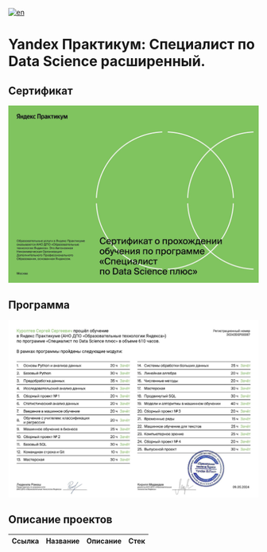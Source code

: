 [![en](https://img.shields.io/badge/lang-en-red.svg)](https://github.com/mrBrain101/Yandex_Practicum_projects/blob/8706727c2dded409691b3b77802c75ef59e6d3ed/README.en.md)


# Yandex Практикум: Специалист по Data Science расширенный.

## Сертификат
![Сертификат](Certificate_ru/certificate_ru_Page_1.jpg)

## Программа
![Программа](Certificate_ru/certificate_ru_Page_2.jpg)

## Описание проектов
| Ссылка | Название | Описание | Стек |
|:--|:--|:--|:--|
